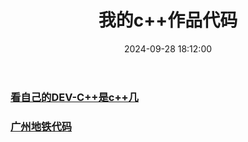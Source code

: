 ﻿---
title: 我的c++作品代码
date: 2024-09-28 18:12:00
categories: 
sticky: 99
---


### [看自己的DEV-C++是c++几](/2024/09/28/wdzp/看自己的DEV-C++是c++几/)
### [广州地铁代码](/2024/11/03/wdzp/广州地铁代码/)